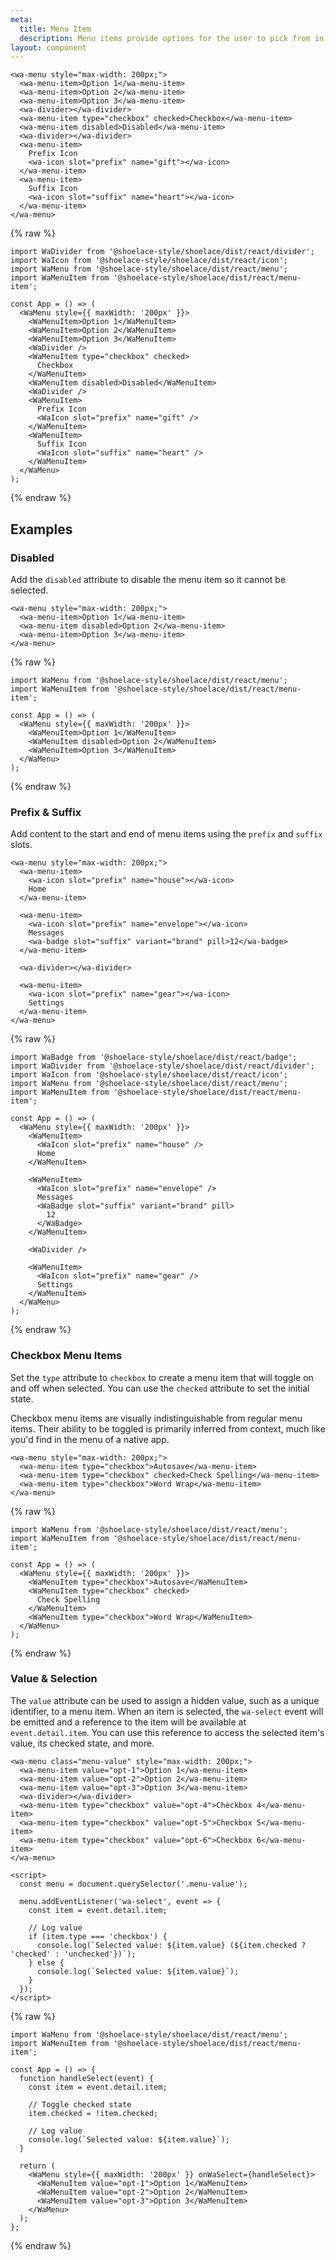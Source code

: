 ```yaml
---
meta:
  title: Menu Item
  description: Menu items provide options for the user to pick from in a menu.
layout: component
---
```


```html:preview
<wa-menu style="max-width: 200px;">
  <wa-menu-item>Option 1</wa-menu-item>
  <wa-menu-item>Option 2</wa-menu-item>
  <wa-menu-item>Option 3</wa-menu-item>
  <wa-divider></wa-divider>
  <wa-menu-item type="checkbox" checked>Checkbox</wa-menu-item>
  <wa-menu-item disabled>Disabled</wa-menu-item>
  <wa-divider></wa-divider>
  <wa-menu-item>
    Prefix Icon
    <wa-icon slot="prefix" name="gift"></wa-icon>
  </wa-menu-item>
  <wa-menu-item>
    Suffix Icon
    <wa-icon slot="suffix" name="heart"></wa-icon>
  </wa-menu-item>
</wa-menu>
```

{% raw %}

```jsx:react
import WaDivider from '@shoelace-style/shoelace/dist/react/divider';
import WaIcon from '@shoelace-style/shoelace/dist/react/icon';
import WaMenu from '@shoelace-style/shoelace/dist/react/menu';
import WaMenuItem from '@shoelace-style/shoelace/dist/react/menu-item';

const App = () => (
  <WaMenu style={{ maxWidth: '200px' }}>
    <WaMenuItem>Option 1</WaMenuItem>
    <WaMenuItem>Option 2</WaMenuItem>
    <WaMenuItem>Option 3</WaMenuItem>
    <WaDivider />
    <WaMenuItem type="checkbox" checked>
      Checkbox
    </WaMenuItem>
    <WaMenuItem disabled>Disabled</WaMenuItem>
    <WaDivider />
    <WaMenuItem>
      Prefix Icon
      <WaIcon slot="prefix" name="gift" />
    </WaMenuItem>
    <WaMenuItem>
      Suffix Icon
      <WaIcon slot="suffix" name="heart" />
    </WaMenuItem>
  </WaMenu>
);
```

{% endraw %}

## Examples

### Disabled

Add the `disabled` attribute to disable the menu item so it cannot be selected.

```html:preview
<wa-menu style="max-width: 200px;">
  <wa-menu-item>Option 1</wa-menu-item>
  <wa-menu-item disabled>Option 2</wa-menu-item>
  <wa-menu-item>Option 3</wa-menu-item>
</wa-menu>
```

{% raw %}

```jsx:react
import WaMenu from '@shoelace-style/shoelace/dist/react/menu';
import WaMenuItem from '@shoelace-style/shoelace/dist/react/menu-item';

const App = () => (
  <WaMenu style={{ maxWidth: '200px' }}>
    <WaMenuItem>Option 1</WaMenuItem>
    <WaMenuItem disabled>Option 2</WaMenuItem>
    <WaMenuItem>Option 3</WaMenuItem>
  </WaMenu>
);
```

{% endraw %}

### Prefix & Suffix

Add content to the start and end of menu items using the `prefix` and `suffix` slots.

```html:preview
<wa-menu style="max-width: 200px;">
  <wa-menu-item>
    <wa-icon slot="prefix" name="house"></wa-icon>
    Home
  </wa-menu-item>

  <wa-menu-item>
    <wa-icon slot="prefix" name="envelope"></wa-icon>
    Messages
    <wa-badge slot="suffix" variant="brand" pill>12</wa-badge>
  </wa-menu-item>

  <wa-divider></wa-divider>

  <wa-menu-item>
    <wa-icon slot="prefix" name="gear"></wa-icon>
    Settings
  </wa-menu-item>
</wa-menu>
```

{% raw %}

```jsx:react
import WaBadge from '@shoelace-style/shoelace/dist/react/badge';
import WaDivider from '@shoelace-style/shoelace/dist/react/divider';
import WaIcon from '@shoelace-style/shoelace/dist/react/icon';
import WaMenu from '@shoelace-style/shoelace/dist/react/menu';
import WaMenuItem from '@shoelace-style/shoelace/dist/react/menu-item';

const App = () => (
  <WaMenu style={{ maxWidth: '200px' }}>
    <WaMenuItem>
      <WaIcon slot="prefix" name="house" />
      Home
    </WaMenuItem>

    <WaMenuItem>
      <WaIcon slot="prefix" name="envelope" />
      Messages
      <WaBadge slot="suffix" variant="brand" pill>
        12
      </WaBadge>
    </WaMenuItem>

    <WaDivider />

    <WaMenuItem>
      <WaIcon slot="prefix" name="gear" />
      Settings
    </WaMenuItem>
  </WaMenu>
);
```

{% endraw %}

### Checkbox Menu Items

Set the `type` attribute to `checkbox` to create a menu item that will toggle on and off when selected. You can use the `checked` attribute to set the initial state.

Checkbox menu items are visually indistinguishable from regular menu items. Their ability to be toggled is primarily inferred from context, much like you'd find in the menu of a native app.

```html:preview
<wa-menu style="max-width: 200px;">
  <wa-menu-item type="checkbox">Autosave</wa-menu-item>
  <wa-menu-item type="checkbox" checked>Check Spelling</wa-menu-item>
  <wa-menu-item type="checkbox">Word Wrap</wa-menu-item>
</wa-menu>
```

{% raw %}

```jsx:react
import WaMenu from '@shoelace-style/shoelace/dist/react/menu';
import WaMenuItem from '@shoelace-style/shoelace/dist/react/menu-item';

const App = () => (
  <WaMenu style={{ maxWidth: '200px' }}>
    <WaMenuItem type="checkbox">Autosave</WaMenuItem>
    <WaMenuItem type="checkbox" checked>
      Check Spelling
    </WaMenuItem>
    <WaMenuItem type="checkbox">Word Wrap</WaMenuItem>
  </WaMenu>
);
```

{% endraw %}

### Value & Selection

The `value` attribute can be used to assign a hidden value, such as a unique identifier, to a menu item. When an item is selected, the `wa-select` event will be emitted and a reference to the item will be available at `event.detail.item`. You can use this reference to access the selected item's value, its checked state, and more.

```html:preview
<wa-menu class="menu-value" style="max-width: 200px;">
  <wa-menu-item value="opt-1">Option 1</wa-menu-item>
  <wa-menu-item value="opt-2">Option 2</wa-menu-item>
  <wa-menu-item value="opt-3">Option 3</wa-menu-item>
  <wa-divider></wa-divider>
  <wa-menu-item type="checkbox" value="opt-4">Checkbox 4</wa-menu-item>
  <wa-menu-item type="checkbox" value="opt-5">Checkbox 5</wa-menu-item>
  <wa-menu-item type="checkbox" value="opt-6">Checkbox 6</wa-menu-item>
</wa-menu>

<script>
  const menu = document.querySelector('.menu-value');

  menu.addEventListener('wa-select', event => {
    const item = event.detail.item;

    // Log value
    if (item.type === 'checkbox') {
      console.log(`Selected value: ${item.value} (${item.checked ? 'checked' : 'unchecked'})`);
    } else {
      console.log(`Selected value: ${item.value}`);
    }
  });
</script>
```

{% raw %}

```jsx:react
import WaMenu from '@shoelace-style/shoelace/dist/react/menu';
import WaMenuItem from '@shoelace-style/shoelace/dist/react/menu-item';

const App = () => {
  function handleSelect(event) {
    const item = event.detail.item;

    // Toggle checked state
    item.checked = !item.checked;

    // Log value
    console.log(`Selected value: ${item.value}`);
  }

  return (
    <WaMenu style={{ maxWidth: '200px' }} onWaSelect={handleSelect}>
      <WaMenuItem value="opt-1">Option 1</WaMenuItem>
      <WaMenuItem value="opt-2">Option 2</WaMenuItem>
      <WaMenuItem value="opt-3">Option 3</WaMenuItem>
    </WaMenu>
  );
};
```

{% endraw %}
